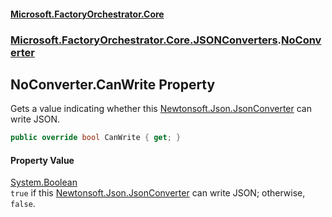 #### [Microsoft.FactoryOrchestrator.Core](./Microsoft-FactoryOrchestrator-Core.md 'Microsoft.FactoryOrchestrator.Core')
### [Microsoft.FactoryOrchestrator.Core.JSONConverters](./Microsoft-FactoryOrchestrator-Core-JSONConverters.md 'Microsoft.FactoryOrchestrator.Core.JSONConverters').[NoConverter](./Microsoft-FactoryOrchestrator-Core-JSONConverters-NoConverter.md 'Microsoft.FactoryOrchestrator.Core.JSONConverters.NoConverter')
## NoConverter.CanWrite Property
Gets a value indicating whether this [Newtonsoft.Json.JsonConverter](https://docs.microsoft.com/en-us/dotnet/api/Newtonsoft.Json.JsonConverter 'Newtonsoft.Json.JsonConverter') can write JSON.  
```csharp
public override bool CanWrite { get; }
```
#### Property Value
[System.Boolean](https://docs.microsoft.com/en-us/dotnet/api/System.Boolean 'System.Boolean')  
`true` if this [Newtonsoft.Json.JsonConverter](https://docs.microsoft.com/en-us/dotnet/api/Newtonsoft.Json.JsonConverter 'Newtonsoft.Json.JsonConverter') can write JSON; otherwise, `false`.  
